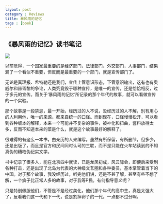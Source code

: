 ```yaml
---
layout: post
category : Reviews
title: 暴风雨的记忆
tags : [book]
---
```



## 《暴风雨的记忆》读书笔记 ##

![](http://luisyang.weebly.com/uploads/2/2/7/2/22721706/2652305_orig.jpg)

以前觉得，一个国家最重要的是经济部门，法律部门，外交部门，人事部门，结果漏了一个看似不重要，但反而是最重要的一个部门，就是宣传部门了。

无论是真理报、希特勒还是我们，宣传上管意识形态，下管意识输出，这有也有奥威尔和赫胥黎的争论，人类究竟毁于哪种宣传，是唯一的宣传，还是恰恰相反，过于多元的宣传。而关于‘暴风雨的记忆’所记录的那个年代的故事，就可以看做宣传的一个实验。

那个故事是一段禁忌，最一开始，经历过的人不说，没经历过的人不解，别有用心的人利用他，唯一的来源，都来自统一的口径。而到现在，口径慢慢松开，可以看到各种版本的解释，本来一个可能并不复杂的事件，被神化和扭曲，酱料放得太多，反而不知道本来的菜是什么，就是这个故事最好的解释了。

很难得的有这么一本书，由亲历的人来编写，虽然有所保留，有所删节，但多少，还是出版了，而且是官方和民间同时认可的三联，而不是只能在火车站读到的不知真伪的糟粕伪纪实文学。

书中记录了很多人，能在北京四中就读，已是龙凤初成，风云际会，即便后来受到各种打击，还是出现了北岛为代表的大神级文艺圈和各种委员，基本掌管着当下的中国。对于那个故事，我没经历过，听完他们讲，还是不甚了解，甚至有些不想了解，一个疯子比正常人多的故事，对于我等P民，有何指导意义呢？

只是特别佩服他们，不管是不是经过美化，他们那个年代的高中生，真是太强大了，反看我们这一代和下一代，说是割掉卵子的一代，一点都不过分啊。